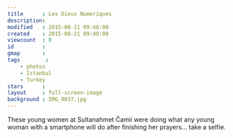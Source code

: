 ```yaml
---
title      : Les Dieux Numeriques
description: 
modified   : 2015-08-21 09:48:00
created    : 2015-08-21 09:48:00
viewcount  : 0
id         : 
gmap       : 
tags        :
    - photos
    - Istanbul
    - Turkey
stars      : 
layout     : full-screen-image
background : IMG_0037.jpg
---
```


These young women at Sultanahmet Čamii were doing what any young woman with a smartphone will do after finishing her prayers… take a selfie.
